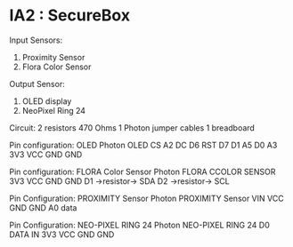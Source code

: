 # IA2 : SecureBox


Input Sensors:
1. Proximity Sensor
2. Flora Color Sensor

Output Sensor:
1. OLED display
2. NeoPixel Ring 24

Circuit:
2 resistors 470 Ohms
1 Photon
jumper cables
1 breadboard


Pin configuration: OLED
Photon            OLED
CS                A2
DC                D6
RST               D7
D1                A5
D0                A3
3V3               VCC
GND               GND

Pin configuration: FLORA Color Sensor
Photon            FLORA CCOLOR SENSOR
3V3               VCC
GND               GND
D1 ->resistor->  SDA
D2 ->resistor->  SCL

Pin Configuration: PROXIMITY Sensor
Photon            PROXIMITY Sensor
VIN               VCC
GND               GND
A0                data

Pin Configuration: NEO-PIXEL RING 24
Photon            NEO-PIXEL RING 24
D0                DATA IN
3V3               VCC
GND               GND

